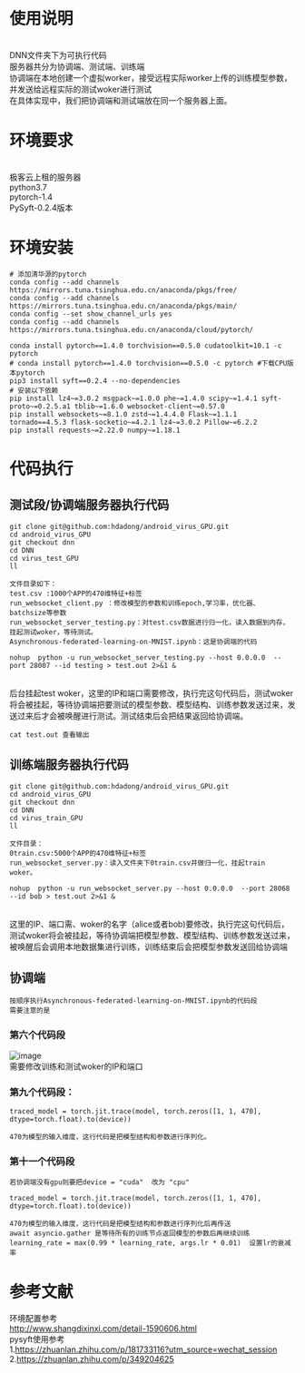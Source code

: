 # 使用说明
<br>DNN文件夹下为可执行代码
<br>服务器共分为协调端、测试端、训练端
<br>协调端在本地创建一个虚拟worker，接受远程实际worker上传的训练模型参数，并发送给远程实际的测试woker进行测试
<br>在具体实现中，我们把协调端和测试端放在同一个服务器上面。

# 环境要求
<br>极客云上租的服务器
<br>python3.7
<br>pytorch-1.4
<br>PySyft-0.2.4版本
# 环境安装
```
# 添加清华源的pytorch
conda config --add channels https://mirrors.tuna.tsinghua.edu.cn/anaconda/pkgs/free/
conda config --add channels https://mirrors.tuna.tsinghua.edu.cn/anaconda/pkgs/main/
conda config --set show_channel_urls yes
conda config --add channels https://mirrors.tuna.tsinghua.edu.cn/anaconda/cloud/pytorch/

conda install pytorch==1.4.0 torchvision==0.5.0 cudatoolkit=10.1 -c pytorch
# conda install pytorch==1.4.0 torchvision==0.5.0 -c pytorch #下载CPU版本pytorch
pip3 install syft==0.2.4 --no-dependencies
# 安装以下依赖
pip install lz4~=3.0.2 msgpack~=1.0.0 phe~=1.4.0 scipy~=1.4.1 syft-proto~=0.2.5.a1 tblib~=1.6.0 websocket-client~=0.57.0 
pip install websockets~=8.1.0 zstd~=1.4.4.0 Flask~=1.1.1 tornado==4.5.3 flask-socketio~=4.2.1 lz4~=3.0.2 Pillow~=6.2.2 
pip install requests~=2.22.0 numpy~=1.18.1
```

# 代码执行
## 测试段/协调端服务器执行代码
```
git clone git@github.com:hdadong/android_virus_GPU.git
cd android_virus_GPU
git checkout dnn
cd DNN
cd virus_test_GPU
ll
```
    文件目录如下：
    test.csv :1000个APP的470维特征+标签
    run_websocket_client.py ：修改模型的参数和训练epoch,学习率，优化器、batchsize等参数
    run_websocket_server_testing.py：对test.csv数据进行归一化，读入数据到内存，挂起测试woker，等待测试。
    Asynchronous-federated-learning-on-MNIST.ipynb：这是协调端的代码
```
nohup  python -u run_websocket_server_testing.py --host 0.0.0.0  --port 28007 --id testing > test.out 2>&1 &  
```
<br>后台挂起test woker，这里的IP和端口需要修改，执行完这句代码后，测试woker将会被挂起，等待协调端把要测试的模型参数、模型结构、训练参数发送过来，发送过来后才会被唤醒进行测试。测试结束后会把结果返回给协调端。

```
cat test.out 查看输出
```

## 训练端服务器执行代码
```
git clone git@github.com:hdadong/android_virus_GPU.git
cd android_virus_GPU
git checkout dnn
cd DNN
cd virus_train_GPU  
ll  
```
    文件目录：  
    0train.csv:5000个APP的470维特征+标签  
    run_websocket_server.py：读入文件夹下0train.csv并做归一化，挂起train woker。  
```
nohup  python -u run_websocket_server.py --host 0.0.0.0  --port 28068 --id bob > test.out 2>&1 &   
```
<br>这里的IP、端口需、woker的名字（alice或者bob)要修改，执行完这句代码后，测试woker将会被挂起，等待协调端把模型参数、模型结构、训练参数发送过来，被唤醒后会调用本地数据集进行训练，训练结束后会把模型参数发送回给协调端  

## 协调端  
    按顺序执行Asynchronous-federated-learning-on-MNIST.ipynb的代码段  
    需要注意的是  
### 第六个代码段  
![image](https://user-images.githubusercontent.com/44421595/112457567-db5f5180-8d96-11eb-8705-4f04452fadd8.png)  
    需要修改训练和测试woker的IP和端口  
### 第九个代码段：  
```
traced_model = torch.jit.trace(model, torch.zeros([1, 1, 470], dtype=torch.float).to(device))
```
    470为模型的输入维度，这行代码是把模型结构和参数进行序列化。
### 第十一个代码段
    若协调端没有gpu则要把device = "cuda"  改为 "cpu"   
```
traced_model = torch.jit.trace(model, torch.zeros([1, 1, 470], dtype=torch.float).to(device))  
```
    470为模型的输入维度，这行代码是把模型结构和参数进行序列化后再传送  
    await asyncio.gather 是等待所有的训练节点返回模型的参数后再继续训练  
    learning_rate = max(0.99 * learning_rate, args.lr * 0.01)  设置lr的衰减率  


# 参考文献
环境配置参考  
http://www.shangdixinxi.com/detail-1590606.html  
pysyft使用参考  
1.https://zhuanlan.zhihu.com/p/181733116?utm_source=wechat_session  
2.https://zhuanlan.zhihu.com/p/349204625
